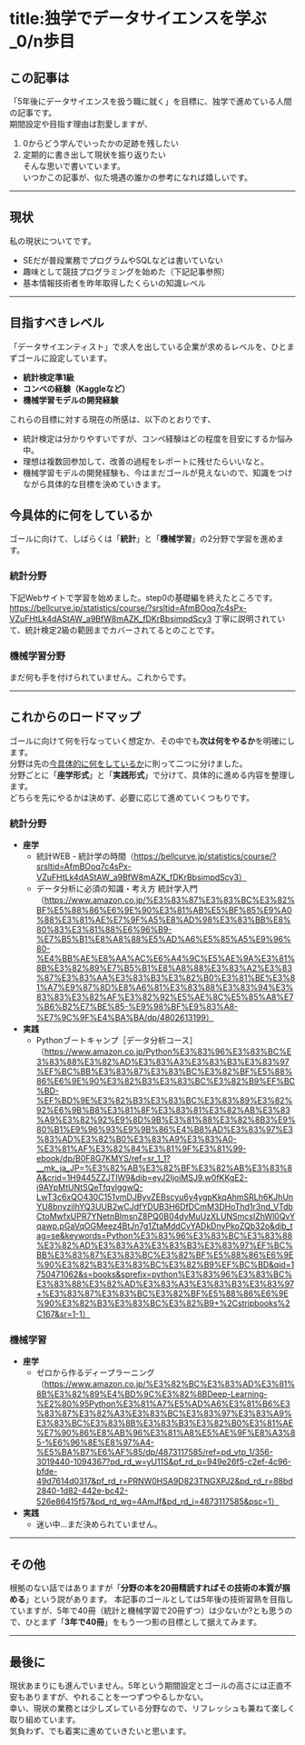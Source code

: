 # title:独学でデータサイエンスを学ぶ_0/n歩目

## この記事は
「5年後にデータサイエンスを扱う職に就く」を目標に、独学で進めている人間の記事です。  
期間設定や目指す理由は割愛しますが、  
1. 0からどう学んでいったかの足跡を残したい  
2. 定期的に書き出して現状を振り返りたい  
そんな思いで書いています。  
いつかこの記事が、似た境遇の誰かの参考になれば嬉しいです。

---

## 現状
私の現状についてです。
- SEだが普段業務でプログラムやSQLなどは書いていない
- 趣味として競技プログラミングを始めた（下記記事参照）
- 基本情報技術者を昨年取得したくらいの知識レベル

---

## 目指すべきレベル
「データサイエンティスト」で求人を出している企業が求めるレベルを、ひとまずゴールに設定しています。
- **統計検定準1級**
- **コンペの経験（Kaggleなど）**
- **機械学習モデルの開発経験**

これらの目標に対する現在の所感は、以下のとおりです、
- 統計検定は分かりやすいですが、コンペ経験はどの程度を目安にするか悩み中。  
- 理想は複数回参加して、改善の過程をレポートに残せたらいいなと。  
- 機械学習モデルの開発経験も、今はまだゴールが見えないので、知識をつけながら具体的な目標を決めていきます。

## 今具体的に何をしているか
ゴールに向けて、しばらくは「**統計**」と「**機械学習**」の2分野で学習を進めます。

### 統計分野
下記Webサイトで学習を始めました。step0の基礎編を終えたところです。
https://bellcurve.jp/statistics/course/?srsltid=AfmBOoq7c4sPx-VZuFHtLk4dAStAW_a9BfW8mAZK_fDKrBbsimpdScy3
丁寧に説明されていて、統計検定2級の範囲までカバーされてるとのことです。

### 機械学習分野
まだ何も手を付けられていません。これからです。

---

## これからのロードマップ
ゴールに向けて何を行なっていく想定か、その中でも**次は何をやるか**を明確にします。  
分野は先の[今具体的に何をしているか](#今具体的に何をしているか)に則って二つに分けました。  
分野ごとに「**座学形式**」と「**実践形式**」で分けて、具体的に進める内容を整理します。  
どちらを先にやるかは決めず、必要に応じて進めていくつもりです。


### 統計分野
- **座学**
	- 統計WEB - 統計学の時間（https://bellcurve.jp/statistics/course/?srsltid=AfmBOoq7c4sPx-VZuFHtLk4dAStAW_a9BfW8mAZK_fDKrBbsimpdScy3）
	- データ分析に必須の知識・考え方 統計学入門（https://www.amazon.co.jp/%E3%83%87%E3%83%BC%E3%82%BF%E5%88%86%E6%9E%90%E3%81%AB%E5%BF%85%E9%A0%88%E3%81%AE%E7%9F%A5%E8%AD%98%E3%83%BB%E8%80%83%E3%81%88%E6%96%B9-%E7%B5%B1%E8%A8%88%E5%AD%A6%E5%85%A5%E9%96%80-%E4%BB%AE%E8%AA%AC%E6%A4%9C%E5%AE%9A%E3%81%8B%E3%82%89%E7%B5%B1%E8%A8%88%E3%83%A2%E3%83%87%E3%83%AA%E3%83%B3%E3%82%B0%E3%81%BE%E3%81%A7%E9%87%8D%E8%A6%81%E3%83%88%E3%83%94%E3%83%83%E3%82%AF%E3%82%92%E5%AE%8C%E5%85%A8%E7%B6%B2%E7%BE%85-%E9%98%BF%E9%83%A8-%E7%9C%9F%E4%BA%BA/dp/4802613199）
- **実践**
	- Pythonブートキャンプ［データ分析コース］（https://www.amazon.co.jp/Python%E3%83%96%E3%83%BC%E3%83%88%E3%82%AD%E3%83%A3%E3%83%B3%E3%83%97%EF%BC%BB%E3%83%87%E3%83%BC%E3%82%BF%E5%88%86%E6%9E%90%E3%82%B3%E3%83%BC%E3%82%B9%EF%BC%BD-%EF%BD%9E%E3%82%B3%E3%83%BC%E3%83%89%E3%82%92%E6%9B%B8%E3%81%8F%E3%83%81%E3%82%AB%E3%83%A9%E3%82%92%E9%8D%9B%E3%81%88%E3%82%8B3%E9%80%B1%E9%96%93%E9%9B%86%E4%B8%AD%E3%83%97%E3%83%AD%E3%82%B0%E3%83%A9%E3%83%A0-%E3%81%AF%E3%82%84%E3%81%9F%E3%81%99-ebook/dp/B0F8G7KMYS/ref=sr_1_1?__mk_ja_JP=%E3%82%AB%E3%82%BF%E3%82%AB%E3%83%8A&crid=1H9445ZZJTIW9&dib=eyJ2IjoiMSJ9.w0fKKgE2-i9AYpMtUNtSQeTfqylggwQ-LwT3c6xQO430C151vmDJByvZEBscyu6y4ygpKkqAhmSRLh6KJhUnYU8bnyziIhYQ3UUB2wCJdfYDUB3H6DfDCmM3DHoThd1r3nd_VTdbCtoMwfxUPR7YNetnBImsnZ8PQ0B04dyMuUzXLUNSmcsIZhWl0QvYqawp.pGaVqOGMeez4BtJn7g1ZtaMddCvYADkDnyPkoZQb32o&dib_tag=se&keywords=Python%E3%83%96%E3%83%BC%E3%83%88%E3%82%AD%E3%83%A3%E3%83%B3%E3%83%97%EF%BC%BB%E3%83%87%E3%83%BC%E3%82%BF%E5%88%86%E6%9E%90%E3%82%B3%E3%83%BC%E3%82%B9%EF%BC%BD&qid=1750471062&s=books&sprefix=python%E3%83%96%E3%83%BC%E3%83%88%E3%82%AD%E3%83%A3%E3%83%B3%E3%83%97+%E3%83%87%E3%83%BC%E3%82%BF%E5%88%86%E6%9E%90%E3%82%B3%E3%83%BC%E3%82%B9+%2Cstripbooks%2C167&sr=1-1）

### 機械学習
- **座学**
	- ゼロから作るディープラーニング（https://www.amazon.co.jp/%E3%82%BC%E3%83%AD%E3%81%8B%E3%82%89%E4%BD%9C%E3%82%8BDeep-Learning-%E2%80%95Python%E3%81%A7%E5%AD%A6%E3%81%B6%E3%83%87%E3%82%A3%E3%83%BC%E3%83%97%E3%83%A9%E3%83%BC%E3%83%8B%E3%83%B3%E3%82%B0%E3%81%AE%E7%90%86%E8%AB%96%E3%81%A8%E5%AE%9F%E8%A3%85-%E6%96%8E%E8%97%A4-%E5%BA%B7%E6%AF%85/dp/4873117585/ref=pd_vtp_1/356-3019440-1094367?pd_rd_w=yU11S&pf_rd_p=949e26f5-c2ef-4c96-bfde-49d7614d0317&pf_rd_r=PRNW0HSA9D823TNGXPJ2&pd_rd_r=88bd2840-1d82-442e-bc42-526e86415f57&pd_rd_wg=4AmJf&pd_rd_i=4873117585&psc=1）
- **実践**
	- 迷い中…まだ決められていません。

---

## その他
根拠のない話ではありますが「**分野の本を20冊精読すればその技術の本質が掴める**」という説があります。
本記事のゴールとしては5年後の技術習熟を目指していますが、5年で40冊（統計と機械学習で20冊ずつ）は少ないか?とも思うので、ひとまず「**3年で40冊**」をもう一つ影の目標として据えてみます。

---

## 最後に

現状あまりにも進んでいません。5年という期間設定とゴールの高さには正直不安もありますが、やれることを一つずつやるしかない。  
幸い、現状の業務とは少しズレている分野なので、リフレッシュも兼ねて楽しく取り組めています。  
気負わず、でも着実に進めていきたいと思います。